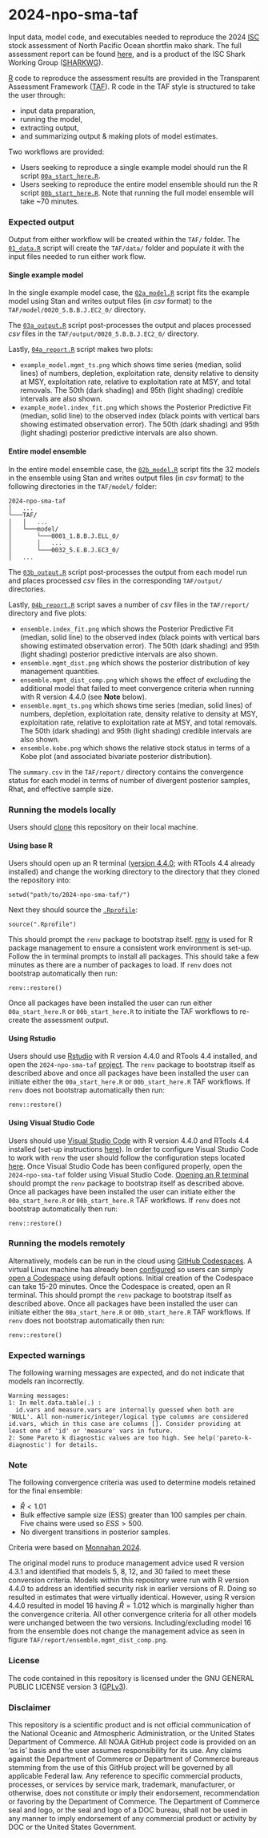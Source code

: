 # 2024-npo-sma-taf

Input data, model code, and executables needed to reproduce the 2024 [ISC](https://isc.fra.go.jp/index.html) stock assessment of North Pacific Ocean shortfin mako shark. The full assessment report can be found [here](https://meetings.wcpfc.int/node/22828), and is a product of the ISC Shark Working Group ([SHARKWG](https://isc.fra.go.jp/working_groups/shark.html)).

[R](https://www.r-project.org/) code to reproduce the assessment results are provided in the Transparent Assessment Framework ([TAF](https://www.ices.dk/data/assessment-tools/Pages/transparent-assessment-framework.aspx)). R code in the TAF style is structured
to take the user through:
- input data preparation,
- running the model,
- extracting output,
- and summarizing output & making plots of model estimates.

Two workflows are provided:
- Users seeking to reproduce a single example model should run the R script [`00a_start_here.R`](https://github.com/N-DucharmeBarth-NOAA/2024-npo-sma-taf/blob/main/r_code/00a_start_here.R).
- Users seeking to reproduce the entire model ensemble should run the R script [`00b_start_here.R`](https://github.com/N-DucharmeBarth-NOAA/2024-npo-sma-taf/blob/main/r_code/00b_start_here.R). Note that running the full model ensemble will take ~70 minutes.

### Expected output

Output from either workflow will be created within the `TAF/` folder. The [`01_data.R`](https://github.com/N-DucharmeBarth-NOAA/2024-npo-sma-taf/blob/main/r_code/01_data.R) script will create the `TAF/data/` folder and populate it with the input files needed to run either work flow.

#### Single example model

In the single example model case, the [`02a_model.R`](https://github.com/N-DucharmeBarth-NOAA/2024-npo-sma-taf/blob/main/r_code/02a_model.R) script fits the example model using Stan and writes output files (in *csv* format) to the `TAF/model/0020_5.B.B.J.EC2_0/` directory.

The [`03a_output.R`](https://github.com/N-DucharmeBarth-NOAA/2024-npo-sma-taf/blob/main/r_code/03a_output.R) script post-processes the output and places processed *csv* files in the `TAF/output/0020_5.B.B.J.EC2_0/` directory.

Lastly, [`04a_report.R`](https://github.com/N-DucharmeBarth-NOAA/2024-npo-sma-taf/blob/main/r_code/04a_report.R) script makes two plots:
- `example_model.mgmt_ts.png` which shows time series (median, solid lines) of numbers, depletion, exploitation rate, density relative to density at MSY, exploitation rate, relative to exploitation rate at MSY, and total removals. The 50th (dark shading) and 95th (light shading) credible intervals are also shown. 
- `example_model.index_fit.png` which shows the Posterior Predictive Fit (median, solid line) to the observed index (black points with vertical bars showing estimated observation error). The 50th (dark shading) and 95th (light shading) posterior predictive intervals are also shown. 

#### Entire model ensemble

In the entire model ensemble case, the [`02b_model.R`](https://github.com/N-DucharmeBarth-NOAA/2024-npo-sma-taf/blob/main/r_code/02b_model.R) script fits the 32 models in the ensemble using Stan and writes output files (in *csv* format) to the following directories in the `TAF/model/` folder:
```
2024-npo-sma-taf  
│   ...
└───TAF/
│   │   ...
│   └───model/
│       └───0001_1.B.B.J.ELL_0/
│       │   ...
│       └───0032_5.E.B.J.EC3_0/
│   ...
```

The [`03b_output.R`](https://github.com/N-DucharmeBarth-NOAA/2024-npo-sma-taf/blob/main/r_code/03b_output.R) script post-processes the output from each model run and places processed *csv* files in the corresponding `TAF/output/` directories.

Lastly, [`04b_report.R`](https://github.com/N-DucharmeBarth-NOAA/2024-npo-sma-taf/blob/main/r_code/04b_report.R) script saves a number of *csv* files in the `TAF/report/` directory and five plots: 
- `ensemble.index_fit.png` which shows the Posterior Predictive Fit (median, solid line) to the observed index (black points with vertical bars showing estimated observation error). The 50th (dark shading) and 95th (light shading) posterior predictive intervals are also shown.
- `ensemble.mgmt_dist.png` which shows the posterior distribution of key management quantities.
- `ensemble.mgmt_dist_comp.png` which shows the effect of excluding the additional model that failed to meet convergence criteria when running with R version 4.4.0 (see **Note** below).
- `ensemble.mgmt_ts.png` which shows time series (median, solid lines) of numbers, depletion, exploitation rate, density relative to density at MSY, exploitation rate, relative to exploitation rate at MSY, and total removals. The 50th (dark shading) and 95th (light shading) credible intervals are also shown.
- `ensemble.kobe.png` which shows the relative stock status in terms of a Kobe plot (and associated bivariate posterior distribution).

The `summary.csv` in the `TAF/report/` directory contains the convergence status for each model in terms of number of divergent posterior samples, Rhat, and effective sample size.

### Running the models locally

Users should [clone](https://docs.github.com/en/repositories/creating-and-managing-repositories/cloning-a-repository) this repository on their local machine.

#### Using base R

Users should open up an R terminal ([version 4.4.0](https://cloud.r-project.org/); with RTools 4.4 already installed) and change the working directory to the directory that they cloned the repository into:
```
setwd("path/to/2024-npo-sma-taf/")
```
Next they should source the [`.Rprofile`](https://github.com/N-DucharmeBarth-NOAA/2024-npo-sma-taf/blob/main/.Rprofile):
```
source(".Rprofile")
```
This should prompt the `renv` package to bootstrap itself. [renv](https://rstudio.github.io/renv/index.html) is used for R package management to ensure a consistent work environment is set-up. Follow the in terminal prompts to 
install all packages. This should take a few minutes as there are a number of packages to load. If `renv` does not bootstrap automatically then run:
```
renv::restore()
```

Once all packages have been installed the user can run either `00a_start_here.R` or `00b_start_here.R` to initiate the TAF workflows to re-create the assessment output.

#### Using Rstudio

Users should use [Rstudio](https://posit.co/download/rstudio-desktop/) with R version 4.4.0 and RTools 4.4 installed, and open the `2024-npo-sma-taf` [project](https://bookdown.org/ndphillips/YaRrr/projects-in-rstudio.html). The `renv` package to bootstrap itself as described above and once all packages have been installed the user can initiate either the `00a_start_here.R` or `00b_start_here.R` TAF workflows. If `renv` does not bootstrap automatically then run:
```
renv::restore()
```

#### Using Visual Studio Code

Users should use [Visual Studio Code](https://code.visualstudio.com/download) with R version 4.4.0 and RTools 4.4 installed (set-up instructions [here](https://github.com/REditorSupport/vscode-R)). In order to configure Visual Studio Code to work with `renv` the user should follow the configuration steps located [here](https://github.com/REditorSupport/vscode-R/wiki/Working-with-renv-enabled-projects). Once Visual Studio Code has been configured properly, open the `2024-npo-sma-taf` folder using Visual Studio Code. [Opening an R terminal](https://code.visualstudio.com/docs/languages/r#_running-r-code) should prompt the `renv` package to bootstrap itself as described above. Once all packages have been installed the user can initiate either the `00a_start_here.R` or `00b_start_here.R` TAF workflows. If `renv` does not bootstrap automatically then run:
```
renv::restore()
```
### Running the models remotely

Alternatively, models can be run in the cloud using [GitHub Codespaces](https://github.com/features/codespaces). A virtual Linux machine has already been [configured](https://github.com/N-DucharmeBarth-NOAA/2024-npo-sma-taf/blob/main/.devcontainer/devcontainer.json) so users can simply [open a Codespace](https://docs.github.com/en/codespaces/developing-in-a-codespace/creating-a-codespace-for-a-repository#creating-a-codespace-for-a-repository) using default options. Initial creation of the Codespace can take 15-20 minutes. Once the Codespace is created, open an R terminal. This should prompt the `renv` package to bootstrap itself as described above. Once all packages have been installed the user can initiate either the `00a_start_here.R` or `00b_start_here.R` TAF workflows. If `renv` does not bootstrap automatically then run:
```
renv::restore()
```

### Expected warnings
The following warning messages are expected, and do not indicate that models ran incorrectly.
```
Warning messages:
1: In melt.data.table(.) :
  id.vars and measure.vars are internally guessed when both are 'NULL'. All non-numeric/integer/logical type columns are considered id.vars, which in this case are columns []. Consider providing at least one of 'id' or 'measure' vars in future.
2: Some Pareto k diagnostic values are too high. See help('pareto-k-diagnostic') for details.
```

### Note
The following convergence criteria was used to determine models retained for the final ensemble:
- $\hat{R} < 1.01$
- Bulk effective sample size (ESS) greater than 100 samples per chain. Five chains were used so $ESS > 500$.
- No divergent transitions in posterior samples.

Criteria were based on [Monnahan 2024](https://doi.org/10.1016/j.fishres.2024.107024).

The original model runs to produce management advice used R version 4.3.1 and identified that models 5, 8, 12, and 30 failed to meet these conversion criteria. Models within this repository were run with R version 4.4.0 to address an identified security risk in earlier versions of R. Doing so resulted in estimates that were virtually identical. However, using R version 4.4.0 resulted in model 16 having $\hat{R}=1.012$ which is marginally higher than the convergence criteria. All other convergence criteria for all other models were unchanged between the two versions. Including/excluding model 16 from the ensemble does not change the management advice as seen in figure `TAF/report/ensemble.mgmt_dist_comp.png`.


### License

The code contained in this repository is licensed under the GNU GENERAL PUBLIC LICENSE version 3 ([GPLv3](https://www.gnu.org/licenses/gpl-3.0.html)).

### Disclaimer

This repository is a scientific product and is not official communication of the National Oceanic and Atmospheric Administration, or the United States Department of Commerce. All NOAA GitHub project code is provided on an ‘as is’ basis and the user assumes responsibility for its use. Any claims against the Department of Commerce or Department of Commerce bureaus stemming from the use of this GitHub project will be governed by all applicable Federal law. Any reference to specific commercial products, processes, or services by service mark, trademark, manufacturer, or otherwise, does not constitute or imply their endorsement, recommendation or favoring by the Department of Commerce. The Department of Commerce seal and logo, or the seal and logo of a DOC bureau, shall not be used in any manner to imply endorsement of any commercial product or activity by DOC or the United States Government.
